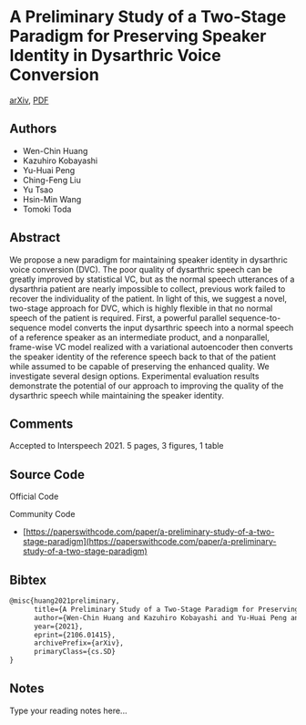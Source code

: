 
# A Preliminary Study of a Two-Stage Paradigm for Preserving Speaker Identity in Dysarthric Voice Conversion

[arXiv](https://arxiv.org/abs/2106.01415), [PDF](https://arxiv.org/pdf/2106.01415.pdf)

## Authors

- Wen-Chin Huang
- Kazuhiro Kobayashi
- Yu-Huai Peng
- Ching-Feng Liu
- Yu Tsao
- Hsin-Min Wang
- Tomoki Toda

## Abstract

We propose a new paradigm for maintaining speaker identity in dysarthric voice conversion (DVC). The poor quality of dysarthric speech can be greatly improved by statistical VC, but as the normal speech utterances of a dysarthria patient are nearly impossible to collect, previous work failed to recover the individuality of the patient. In light of this, we suggest a novel, two-stage approach for DVC, which is highly flexible in that no normal speech of the patient is required. First, a powerful parallel sequence-to-sequence model converts the input dysarthric speech into a normal speech of a reference speaker as an intermediate product, and a nonparallel, frame-wise VC model realized with a variational autoencoder then converts the speaker identity of the reference speech back to that of the patient while assumed to be capable of preserving the enhanced quality. We investigate several design options. Experimental evaluation results demonstrate the potential of our approach to improving the quality of the dysarthric speech while maintaining the speaker identity.

## Comments

Accepted to Interspeech 2021. 5 pages, 3 figures, 1 table

## Source Code

Official Code



Community Code

- [https://paperswithcode.com/paper/a-preliminary-study-of-a-two-stage-paradigm](https://paperswithcode.com/paper/a-preliminary-study-of-a-two-stage-paradigm)

## Bibtex

```tex
@misc{huang2021preliminary,
      title={A Preliminary Study of a Two-Stage Paradigm for Preserving Speaker Identity in Dysarthric Voice Conversion}, 
      author={Wen-Chin Huang and Kazuhiro Kobayashi and Yu-Huai Peng and Ching-Feng Liu and Yu Tsao and Hsin-Min Wang and Tomoki Toda},
      year={2021},
      eprint={2106.01415},
      archivePrefix={arXiv},
      primaryClass={cs.SD}
}
```

## Notes

Type your reading notes here...

